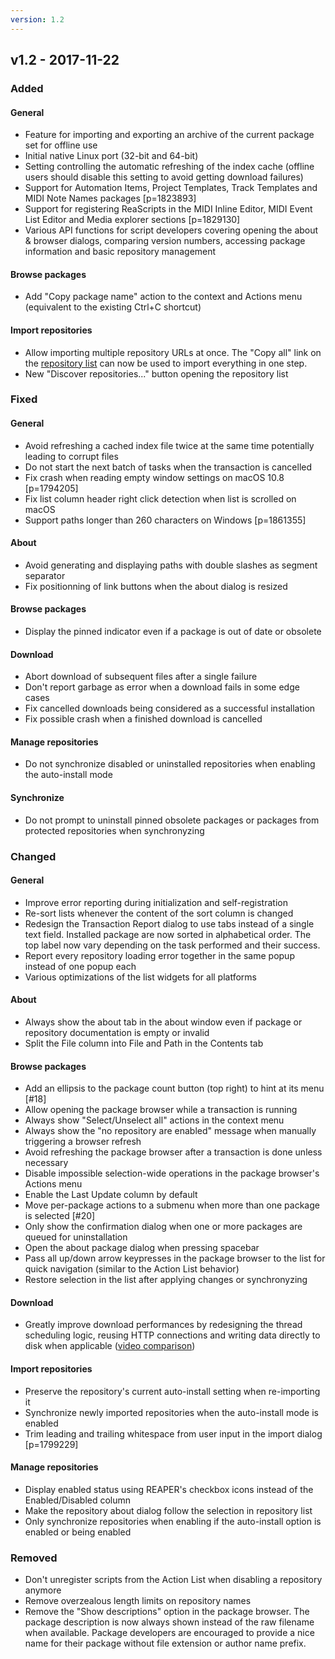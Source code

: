 ```yaml
---
version: 1.2
---
```


## v1.2 - 2017-11-22

### Added

#### General

- Feature for importing and exporting an archive of the current package set for offline use
- Initial native Linux port (32-bit and 64-bit)
- Setting controlling the automatic refreshing of the index cache (offline users should disable this setting to avoid getting download failures)
- Support for Automation Items, Project Templates, Track Templates and MIDI Note Names packages [p=1823893]
- Support for registering ReaScripts in the MIDI Inline Editor, MIDI Event List Editor and Media explorer sections [p=1829130]
- Various API functions for script developers covering opening the about & browser dialogs, comparing version numbers, accessing package information and basic repository management

#### Browse packages

- Add "Copy package name" action to the context and Actions menu (equivalent to the existing Ctrl+C shortcut)

#### Import repositories

- Allow importing multiple repository URLs at once. The "Copy all" link on the [repository list](/repos.html) can now be used to import everything in one step.
- New "Discover repositories..." button opening the repository list

### Fixed

#### General

- Avoid refreshing a cached index file twice at the same time potentially leading to corrupt files
- Do not start the next batch of tasks when the transaction is cancelled
- Fix crash when reading empty window settings on macOS 10.8 [p=1794205]
- Fix list column header right click detection when list is scrolled on macOS
- Support paths longer than 260 characters on Windows [p=1861355]

#### About

- Avoid generating and displaying paths with double slashes as segment separator
- Fix positionning of link buttons when the about dialog is resized

#### Browse packages

- Display the pinned indicator even if a package is out of date or obsolete

#### Download

- Abort download of subsequent files after a single failure
- Don't report garbage as error when a download fails in some edge cases
- Fix cancelled downloads being considered as a successful installation
- Fix possible crash when a finished download is cancelled

#### Manage repositories

- Do not synchronize disabled or uninstalled repositories when enabling the auto-install mode

#### Synchronize

- Do not prompt to uninstall pinned obsolete packages or packages from protected repositories when synchronyzing

### Changed

#### General

- Improve error reporting during initialization and self-registration
- Re-sort lists whenever the content of the sort column is changed
- Redesign the Transaction Report dialog to use tabs instead of a single text field. Installed package are now sorted in alphabetical order. The top label now vary depending on the task performed and their success.
- Report every repository loading error together in the same popup instead of one popup each
- Various optimizations of the list widgets for all platforms

#### About

- Always show the about tab in the about window even if package or repository documentation is empty or invalid
- Split the File column into File and Path in the Contents tab

#### Browse packages

- Add an ellipsis to the package count button (top right) to hint at its menu [#18]
- Allow opening the package browser while a transaction is running
- Always show "Select/Unselect all" actions in the context menu
- Always show the "no repository are enabled" message when manually triggering a browser refresh
- Avoid refreshing the package browser after a transaction is done unless necessary
- Disable impossible selection-wide operations in the package browser's Actions menu
- Enable the Last Update column by default
- Move per-package actions to a submenu when more than one package is selected [#20]
- Only show the confirmation dialog when one or more packages are queued for uninstallation
- Open the about package dialog when pressing spacebar
- Pass all up/down arrow keypresses in the package browser to the list for quick navigation (similar to the Action List behavior)
- Restore selection in the list after applying changes or synchronyzing

#### Download

- Greatly improve download performances by redesigning the thread scheduling
    logic, reusing HTTP connections and writing data directly to disk when
    applicable ([video comparison](https://youtube.com/watch?v=SqtpYnfvwVo))

#### Import repositories

- Preserve the repository's current auto-install setting when re-importing it
- Synchronize newly imported repositories when the auto-install mode is enabled
- Trim leading and trailing whitespace from user input in the import dialog [p=1799229]

#### Manage repositories

- Display enabled status using REAPER's checkbox icons instead of the Enabled/Disabled column
- Make the repository about dialog follow the selection in repository list
- Only synchronize repositories when enabling if the auto-install option is enabled or being enabled

### Removed

- Don't unregister scripts from the Action List when disabling a repository anymore
- Remove overzealous length limits on repository names
- Remove the "Show descriptions" option in the package browser.
    The package description is now always shown instead of the raw filename when
    available. Package developers are encouraged to provide a nice name for their
    package without file extension or author name prefix.
